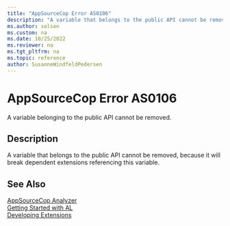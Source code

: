 ```yaml
---
title: "AppSourceCop Error AS0106"
description: "A variable that belongs to the public API cannot be removed, because it will break dependent extensions referencing this variable."
ms.author: solsen
ms.custom: na
ms.date: 10/25/2022
ms.reviewer: na
ms.tgt_pltfrm: na
ms.topic: reference
author: SusanneWindfeldPedersen
---
```

[//]: # (START>DO_NOT_EDIT)
[//]: # (IMPORTANT:Do not edit any of the content between here and the END>DO_NOT_EDIT.)
[//]: # (Any modifications should be made in the .xml files in the ModernDev repo.)
# AppSourceCop Error AS0106
A variable belonging to the public API cannot be removed.

## Description
A variable that belongs to the public API cannot be removed, because it will break dependent extensions referencing this variable.

[//]: # (IMPORTANT: END>DO_NOT_EDIT)
## See Also  
[AppSourceCop Analyzer](appsourcecop.md)  
[Getting Started with AL](../devenv-get-started.md)  
[Developing Extensions](../devenv-dev-overview.md)  